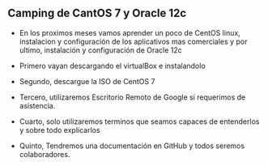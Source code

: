 ## Camping de CantOS 7 y Oracle 12c

* En los proximos meses vamos aprender un poco de CentOS linux, instalacion y configuración de los aplicativos mas comerciales y por ultimo, instalación y configuración de Oracle 12c

* Primero vayan descargando el virtualBox e instalandolo

* Segundo, descargue la ISO de CentOS 7

* Tercero, utilizaremos Escritorio Remoto de Google si requerimos de asistencia.

* Cuarto, solo utilizaremos terminos que seamos capaces de entenderlos y sobre todo explicarlos

* Quinto, Tendremos una documentación en GitHub y todos seremos colaboradores.
